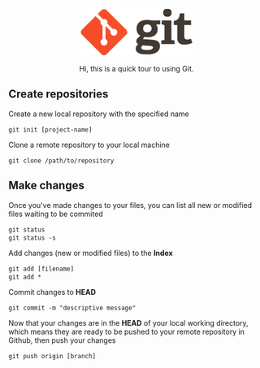 <p align="center">
	<img alt="Git" src="./img/git-icon.png">
</p>
<p align="center">Hi, this is a quick tour to using Git.</p>

## Create repositories

Create a new local repository with the specified name

```
git init [project-name]
```

Clone a remote repository to your local machine

```
git clone /path/to/repository
```

## Make changes

Once you've made changes to your files, you can list all new or modified files waiting to be commited

```
git status 
git status -s
```

Add changes (new or modified files) to the **Index**

```
git add [filename]
git add *
```

Commit changes to **HEAD**

```
git commit -m "descriptive message"
```

Now that your changes are in the **HEAD** of your local working directory, which means they are ready to be pushed to your remote repository in Github, then push your changes 

```
git push origin [branch]
```



